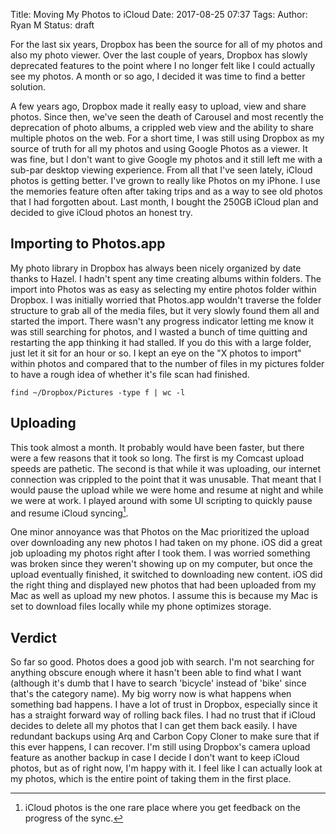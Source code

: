 Title: Moving My Photos to iCloud
Date: 2017-08-25 07:37
Tags: 
Author: Ryan M
Status: draft

For the last six years, Dropbox has been the source for all of my photos and also my photo viewer. Over the last couple of years, Dropbox has slowly deprecated features to the point where I no longer felt like I could actually see my photos. A month or so ago, I decided it was time to find a better solution. 

A few years ago, Dropbox made it really easy to upload, view and share photos. Since then, we've seen the death of Carousel and most recently the deprecation of photo albums, a crippled web view and the ability to share multiple photos on the web. For a short time, I was still using Dropbox as my source of truth for all my photos and using Google Photos as a viewer. It was fine, but I don't want to give Google my photos and it still left me with a sub-par desktop viewing experience. From all that I've seen lately, iCloud photos is getting better. I've grown to really like Photos on my iPhone. I use the memories feature often after taking trips and as a way to see old photos that I had forgotten about. Last month, I bought the 250GB iCloud plan and decided to give iCloud photos an honest try. 

## Importing to Photos.app

My photo library in Dropbox has always been nicely organized by date thanks to Hazel. I hadn't spent any time creating albums within folders. The import into Photos was as easy as selecting my entire photos folder within Dropbox. I was initially worried that Photos.app wouldn't traverse the folder structure to grab all of the media files, but it very slowly found them all and started the import. There wasn't any progress indicator letting me know it was still searching for photos, and I wasted a bunch of time quitting and restarting the app thinking it had stalled. If you do this with a large folder, just let it sit for an hour or so. I kept an eye on the "X photos to import" within photos and compared that to the number of files in my pictures folder to have a rough idea of whether it's file scan had finished. 

	find ~/Dropbox/Pictures -type f | wc -l

## Uploading

This took almost a month. It probably would have been faster, but there were a few reasons that it took so long. The first is my Comcast upload speeds are pathetic. The second is that while it was uploading, our internet connection was crippled to the point that it was unusable. That meant that I would pause the upload while we were home and resume at night and while we were at work. I played around with some UI scripting to quickly pause and resume iCloud syncing[^1]. 

One minor annoyance was that Photos on the Mac prioritized the upload over downloading any new photos I had taken on my phone. iOS did a great job uploading my photos right after I took them. I was worried something was broken since they weren't showing up on my computer, but once the upload eventually finished, it switched to downloading new content. iOS did the right thing and displayed new photos that had been uploaded from my Mac as well as upload my new photos. I assume this is because my Mac is set to download files locally while my phone optimizes storage. 

## Verdict

So far so good. Photos does a good job with search. I'm not searching for anything obscure enough where it hasn't been able to find what I want (although it's dumb that I have to search 'bicycle' instead of 'bike' since that's the category name). My big worry now is what happens when something bad happens. I have a lot of trust in Dropbox, especially since it has a straight forward way of rolling back files. I had no trust that if iCloud decides to delete all my photos that I can get them back easily. I have redundant backups using Arq and Carbon Copy Cloner to make sure that if this ever happens, I can recover. I'm still using Dropbox's camera upload feature as another backup in case I decide I don't want to keep iCloud photos, but as of right now, I'm happy with it. I feel like I can actually look at my photos, which is the entire point of taking them in the first place. 


[^1]: iCloud photos is the one rare place where you get feedback on the progress of the sync. 